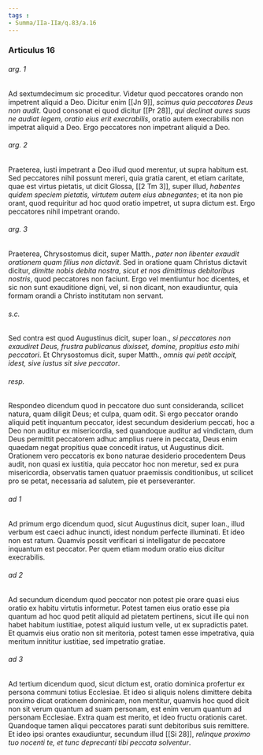 ```yaml
---
tags : 
- Summa/IIa-IIæ/q.83/a.16
---
```


### Articulus 16

###### arg. 1
Ad sextumdecimum sic proceditur. Videtur quod peccatores orando non impetrent aliquid a Deo. Dicitur enim [[Jn 9]], *scimus quia peccatores Deus non audit*. Quod consonat ei quod dicitur [[Pr 28]], *qui declinat aures suas ne audiat legem, oratio eius erit execrabilis*, oratio autem execrabilis non impetrat aliquid a Deo. Ergo peccatores non impetrant aliquid a Deo.

###### arg. 2
Praeterea, iusti impetrant a Deo illud quod merentur, ut supra habitum est. Sed peccatores nihil possunt mereri, quia gratia carent, et etiam caritate, quae est virtus pietatis, ut dicit Glossa, [[2 Tm 3]], super illud, *habentes quidem speciem pietatis, virtutem autem eius abnegantes*; et ita non pie orant, quod requiritur ad hoc quod oratio impetret, ut supra dictum est. Ergo peccatores nihil impetrant orando.

###### arg. 3
Praeterea, Chrysostomus dicit, super Matth., *pater non libenter exaudit orationem quam filius non dictavit*. Sed in oratione quam Christus dictavit dicitur, *dimitte nobis debita nostra, sicut et nos dimittimus debitoribus nostris*, quod peccatores non faciunt. Ergo vel mentiuntur hoc dicentes, et sic non sunt exauditione digni, vel, si non dicant, non exaudiuntur, quia formam orandi a Christo institutam non servant.

###### s.c.
Sed contra est quod Augustinus dicit, super Ioan., *si peccatores non exaudiret Deus, frustra publicanus dixisset, domine, propitius esto mihi peccatori*. Et Chrysostomus dicit, super Matth., *omnis qui petit accipit, idest, sive iustus sit sive peccator*.

###### resp.
Respondeo dicendum quod in peccatore duo sunt consideranda, scilicet natura, quam diligit Deus; et culpa, quam odit. Si ergo peccator orando aliquid petit inquantum peccator, idest secundum desiderium peccati, hoc a Deo non auditur ex misericordia, sed quandoque auditur ad vindictam, dum Deus permittit peccatorem adhuc amplius ruere in peccata, Deus enim quaedam negat propitius quae concedit iratus, ut Augustinus dicit. Orationem vero peccatoris ex bono naturae desiderio procedentem Deus audit, non quasi ex iustitia, quia peccator hoc non meretur, sed ex pura misericordia, observatis tamen quatuor praemissis conditionibus, ut scilicet pro se petat, necessaria ad salutem, pie et perseveranter.

###### ad 1
Ad primum ergo dicendum quod, sicut Augustinus dicit, super Ioan., illud verbum est caeci adhuc inuncti, idest nondum perfecte illuminati. Et ideo non est ratum. Quamvis possit verificari si intelligatur de peccatore inquantum est peccator. Per quem etiam modum oratio eius dicitur execrabilis.

###### ad 2
Ad secundum dicendum quod peccator non potest pie orare quasi eius oratio ex habitu virtutis informetur. Potest tamen eius oratio esse pia quantum ad hoc quod petit aliquid ad pietatem pertinens, sicut ille qui non habet habitum iustitiae, potest aliquid iustum velle, ut ex supradictis patet. Et quamvis eius oratio non sit meritoria, potest tamen esse impetrativa, quia meritum innititur iustitiae, sed impetratio gratiae.

###### ad 3
Ad tertium dicendum quod, sicut dictum est, oratio dominica profertur ex persona communi totius Ecclesiae. Et ideo si aliquis nolens dimittere debita proximo dicat orationem dominicam, non mentitur, quamvis hoc quod dicit non sit verum quantum ad suam personam, est enim verum quantum ad personam Ecclesiae. Extra quam est merito, et ideo fructu orationis caret. Quandoque tamen aliqui peccatores parati sunt debitoribus suis remittere. Et ideo ipsi orantes exaudiuntur, secundum illud [[Si 28]], *relinque proximo tuo nocenti te, et tunc deprecanti tibi peccata solventur*.

